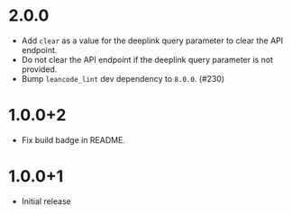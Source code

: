 # 2.0.0

- Add `clear` as a value for the deeplink query parameter to clear the API endpoint.
- Do not clear the API endpoint if the deeplink query parameter is not provided.
- Bump `leancode_lint` dev dependency to `8.0.0`. (#230)

# 1.0.0+2

- Fix build badge in README.

# 1.0.0+1

- Initial release
